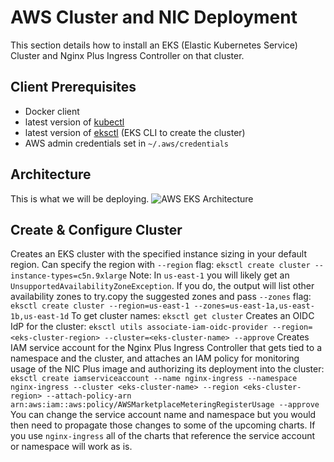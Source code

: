 # AWS Cluster and NIC Deployment
This section details how to install an EKS (Elastic Kubernetes Service) Cluster and Nginx Plus Ingress Controller on that cluster.

## Client Prerequisites
* Docker client
* latest version of [kubectl](https://kubernetes.io/docs/tasks/tools/)
* latest version of [eksctl](https://docs.aws.amazon.com/eks/latest/userguide/eksctl.html) (EKS CLI to create the cluster)
* AWS admin credentials set in `~/.aws/credentials`

## Architecture
This is what we will be deploying.
![AWS EKS Architecture](https://www.nginx.com/wp-content/uploads/2021/08/NIC-on-EKS-how-tested_topology.svg)

## Create & Configure Cluster
Creates an EKS cluster with the specified instance sizing in your default region. Can specify the region with `--region` flag:
`eksctl create cluster --instance-types=c5n.9xlarge`
Note: In `us-east-1` you will likely get an `UnsupportedAvailabilityZoneException`. If you do, the output will list other availability zones to try.copy the suggested zones and pass `--zones` flag: 
`eksctl create cluster --region=us-east-1 --zones=us-east-1a,us-east-1b,us-east-1d`
To get cluster names:
`eksctl get cluster`
Creates an OIDC IdP for the cluster:
`eksctl utils associate-iam-oidc-provider --region=<eks-cluster-region> --cluster=<eks-cluster-name> --approve`
Creates IAM service account for the Nginx Plus Ingress Controller that gets tied to a namespace and the cluster, and attaches an IAM policy for monitoring usage of the NIC Plus image and authorizing its deployment into the cluster:
`eksctl create iamserviceaccount --name nginx-ingress --namespace nginx-ingress --cluster <eks-cluster-name> --region <eks-cluster-region> --attach-policy-arn arn:aws:iam::aws:policy/AWSMarketplaceMeteringRegisterUsage --approve`
You can change the service account name and namespace but you would then need to propagate those changes to some of the upcoming charts.  If you use `nginx-ingress` all of the charts that reference the service account or namespace will work as is.